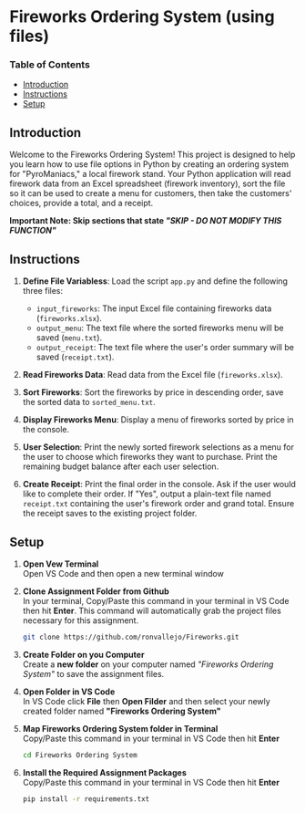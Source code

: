 # Fireworks Ordering System (using files)

### Table of Contents
- [Introduction](#introduction)
- [Instructions](#instructions)
- [Setup](#setup)

## Introduction
Welcome to the Fireworks Ordering System! This project is designed to help you learn how to use file options in Python by creating an ordering system for "PyroManiacs," a local firework stand. Your Python application will read firework data from an Excel spreadsheet (firework inventory), sort the file so it can be used to create a menu for customers, then take the customers' choices, provide a total, and a receipt. 

**Important Note: Skip sections that state *"SKIP - DO NOT MODIFY THIS FUNCTION"***

## Instructions
1. **Define File Variabless**: Load the script `app.py` and define the following three files:
   - `input_fireworks`: The input Excel file containing fireworks data (`fireworks.xlsx`).
   - `output_menu`: The text file where the sorted fireworks menu will be saved (`menu.txt`).
   - `output_receipt`: The text file where the user's order summary will be saved (`receipt.txt`).

2. **Read Fireworks Data**: Read data from the Excel file (`fireworks.xlsx`).

3. **Sort Fireworks**: Sort the fireworks by price in descending order, save the sorted data to `sorted_menu.txt`.

4. **Display Fireworks Menu**: Display a menu of fireworks sorted by price in the console.

5. **User Selection**: Print the newly sorted firework selections as a menu for the user to choose which fireworks they want to purchase. Print the remaining budget balance after each user selection.

6. **Create Receipt**: Print the final order in the console. Ask if the user would like to complete their order. If "Yes", output a plain-text file named `receipt.txt` containing the user's firework order and grand total. Ensure the receipt saves to the existing project folder.

## Setup

1. **Open Vew Terminal**  
Open VS Code and then open a new terminal window

2. **Clone Assignment Folder from Github**  
In your terminal, Copy/Paste this command in your terminal in VS Code then hit **Enter**. This command will automatically grab the project files necessary for this assignment.

    ```zsh
    git clone https://github.com/ronvallejo/Fireworks.git
    ```

3. **Create Folder on you Computer**  
Create a **new folder** on your computer named *"Fireworks Ordering System"* to save the assignment files. 

4. **Open Folder in VS Code**  
In VS Code click **File** then **Open Filder** and then select your newly created folder named **"Fireworks Ordering System"**

5. **Map Fireworks Ordering System folder in Terminal**  
Copy/Paste this command in your terminal in VS Code then hit **Enter**

    ```zsh
    cd Fireworks Ordering System
    ```

6. **Install the Required Assignment Packages**  
Copy/Paste this command in your terminal in VS Code then hit **Enter**

    ```zsh
    pip install -r requirements.txt
    ```